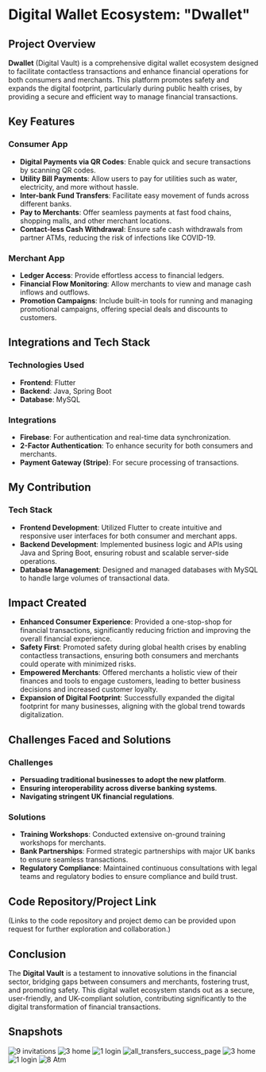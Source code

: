# Digital Wallet Ecosystem: "Dwallet"

## Project Overview
**Dwallet** (Digital Vault) is a comprehensive digital wallet ecosystem designed to facilitate contactless transactions and enhance financial operations for both consumers and merchants. This platform promotes safety and expands the digital footprint, particularly during public health crises, by providing a secure and efficient way to manage financial transactions.

## Key Features

### Consumer App
- **Digital Payments via QR Codes**: Enable quick and secure transactions by scanning QR codes.
- **Utility Bill Payments**: Allow users to pay for utilities such as water, electricity, and more without hassle.
- **Inter-bank Fund Transfers**: Facilitate easy movement of funds across different banks.
- **Pay to Merchants**: Offer seamless payments at fast food chains, shopping malls, and other merchant locations.
- **Contact-less Cash Withdrawal**: Ensure safe cash withdrawals from partner ATMs, reducing the risk of infections like COVID-19.

### Merchant App
- **Ledger Access**: Provide effortless access to financial ledgers.
- **Financial Flow Monitoring**: Allow merchants to view and manage cash inflows and outflows.
- **Promotion Campaigns**: Include built-in tools for running and managing promotional campaigns, offering special deals and discounts to customers.

## Integrations and Tech Stack

### Technologies Used
- **Frontend**: Flutter
- **Backend**: Java, Spring Boot
- **Database**: MySQL

### Integrations
- **Firebase**: For authentication and real-time data synchronization.
- **2-Factor Authentication**: To enhance security for both consumers and merchants.
- **Payment Gateway (Stripe)**: For secure processing of transactions.

## My Contribution

### Tech Stack
- **Frontend Development**: Utilized Flutter to create intuitive and responsive user interfaces for both consumer and merchant apps.
- **Backend Development**: Implemented business logic and APIs using Java and Spring Boot, ensuring robust and scalable server-side operations.
- **Database Management**: Designed and managed databases with MySQL to handle large volumes of transactional data.

## Impact Created
- **Enhanced Consumer Experience**: Provided a one-stop-shop for financial transactions, significantly reducing friction and improving the overall financial experience.
- **Safety First**: Promoted safety during global health crises by enabling contactless transactions, ensuring both consumers and merchants could operate with minimized risks.
- **Empowered Merchants**: Offered merchants a holistic view of their finances and tools to engage customers, leading to better business decisions and increased customer loyalty.
- **Expansion of Digital Footprint**: Successfully expanded the digital footprint for many businesses, aligning with the global trend towards digitalization.

## Challenges Faced and Solutions

### Challenges
- **Persuading traditional businesses to adopt the new platform**.
- **Ensuring interoperability across diverse banking systems**.
- **Navigating stringent UK financial regulations**.

### Solutions
- **Training Workshops**: Conducted extensive on-ground training workshops for merchants.
- **Bank Partnerships**: Formed strategic partnerships with major UK banks to ensure seamless transactions.
- **Regulatory Compliance**: Maintained continuous consultations with legal teams and regulatory bodies to ensure compliance and build trust.

## Code Repository/Project Link
(Links to the code repository and project demo can be provided upon request for further exploration and collaboration.)

## Conclusion
The **Digital Vault** is a testament to innovative solutions in the financial sector, bridging gaps between consumers and merchants, fostering trust, and promoting safety. This digital wallet ecosystem stands out as a secure, user-friendly, and UK-compliant solution, contributing significantly to the digital transformation of financial transactions.

## Snapshots
![9  invitations](https://github.com/user-attachments/assets/44e0664b-2dac-4971-a43a-a6f30dee95a9)
![3  home](https://github.com/user-attachments/assets/08a43082-db27-409c-aa57-27dcb9c4873c)
![1  login](https://github.com/user-attachments/assets/3ed34758-ba45-41a7-a9a5-105da918651d)
![all_transfers_success_page](https://github.com/user-attachments/assets/37339003-33ba-4997-93a6-965bb8da8190)
![3  home](https://github.com/user-attachments/assets/16061083-db6b-413f-a300-f3c9cabcae0e)
![1  login](https://github.com/user-attachments/assets/6b535d7d-cb34-4c20-bf1e-2d56a0d69403)
![8  Atm](https://github.com/user-attachments/assets/5a242c70-99d4-4d2b-9c92-8979eca06140)



